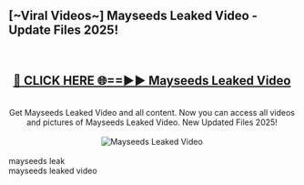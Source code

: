 <h2>[~Viral Videos~] Mayseeds Leaked Video - Update Files 2025!</h2>
<br>
<div align="center">
<h2><a href="https://betterlinks.top/A2PfLJ" rel="nofollow">🔴 CLICK HERE 🌐==►► Mayseeds Leaked Video</a></h2>
<br>
Get Mayseeds Leaked Video and all content. Now you can access all videos and pictures of Mayseeds Leaked Video. New Updated Files 2025!
<br>
<br>
<a href="https://betterlinks.top/A2PfLJ" rel="nofollow" data-target="animated-image.originalLink"><img src="https://i.ibb.co.com/WyWwxjT/player-gif2.gif" alt="Mayseeds Leaked Video" style="max-width: 100%; display: inline-block;" data-target="animated-image.originalImage"></a>
</div>
<br>
mayseeds leak<br>
mayseeds leaked video